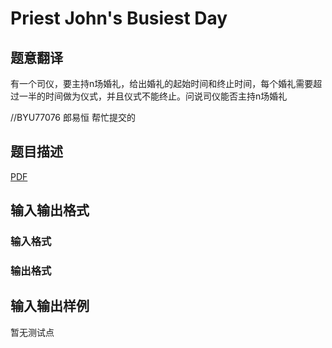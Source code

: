 # Priest John&#039;s Busiest Day

## 题意翻译

有一个司仪，要主持n场婚礼，给出婚礼的起始时间和终止时间，每个婚礼需要超过一半的时间做为仪式，并且仪式不能终止。问说司仪能否主持n场婚礼

//BYU77076 郎易恒 帮忙提交的

## 题目描述

[problemUrl]: https://uva.onlinejudge.org/index.php?option=com_onlinejudge&Itemid=8&category=447&page=show_problem&problem=4269

[PDF](https://uva.onlinejudge.org/external/14/p1420.pdf)

## 输入输出格式

### 输入格式

### 输出格式

## 输入输出样例

暂无测试点

